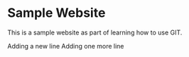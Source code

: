 # Sample Website
This is a sample website as part of learning how to use GIT.

Adding a new line
Adding one more line
